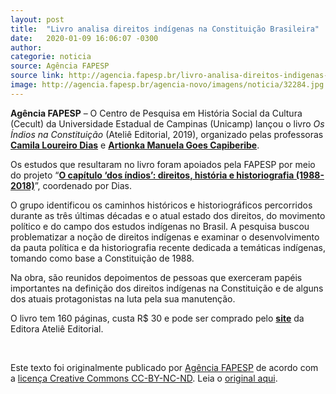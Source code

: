```yaml
---
layout: post
title:  "Livro analisa direitos indígenas na Constituição Brasileira"
date:   2020-01-09 16:06:07 -0300
author:
categorie: noticia
source: Agência FAPESP
source link: http://agencia.fapesp.br/livro-analisa-direitos-indigenas-na-constituicao-brasileira/32284/
image: http://agencia.fapesp.br/agencia-novo/imagens/noticia/32284.jpg
---
```


<p><strong>Agência FAPESP</strong> – O Centro de Pesquisa em História Social da Cultura (Cecult) da Universidade Estadual de Campinas (Unicamp) lançou o livro <em>Os Índios na Constituição </em> (Ateliê Editorial, 2019), organizado pelas professoras <strong><a href="https://bv.fapesp.br/pt/pesquisador/44955/" target="_blank">Camila Loureiro Dias</a></strong> e <strong><a href="https://bv.fapesp.br/pt/pesquisador/665876/" target="_blank">Artionka Manuela Goes Capiberibe</a></strong>.</p>

<p>Os estudos que resultaram no livro foram apoiados pela FAPESP por meio do projeto “<strong><a href="https://bv.fapesp.br/pt/auxilios/102224/" target="_blank">O capítulo ‘dos índios’: direitos, história e historiografia (1988-2018)</a></strong>”, coordenado por Dias.</p>

<p>O grupo identificou os caminhos históricos e historiográficos percorridos durante as três últimas décadas e o atual estado dos direitos, do movimento político e do campo dos estudos indígenas no Brasil. A pesquisa buscou problematizar a noção de direitos indígenas e examinar o desenvolvimento da pauta política e da historiografia recente dedicada a temáticas indígenas, tomando como base a Constituição de 1988.</p>

<p>Na obra, são reunidos depoimentos de pessoas que exerceram papéis importantes na definição dos direitos indígenas na Constituição e de alguns dos atuais protagonistas na luta pela sua manutenção.</p>

<p>O livro tem 160 páginas, custa R$ 30 e pode ser comprado pelo <strong><a href="https://www.atelie.com.br/livro/indios-na-constituicao-os/" target="_blank">site</a></strong> da Editora Ateliê Editorial.<br />
 </p>
<br><p>Este texto foi originalmente publicado por <a href="http://agencia.fapesp.br/">Agência FAPESP</a> de acordo com a <a href="https://creativecommons.org/licenses/by-nd/4.0/">licença Creative Commons CC-BY-NC-ND</a>. Leia o <a href="http://agencia.fapesp.br/livro-analisa-direitos-indigenas-na-constituicao-brasileira/32284/" target="_blank">original aqui</a>.</p>
